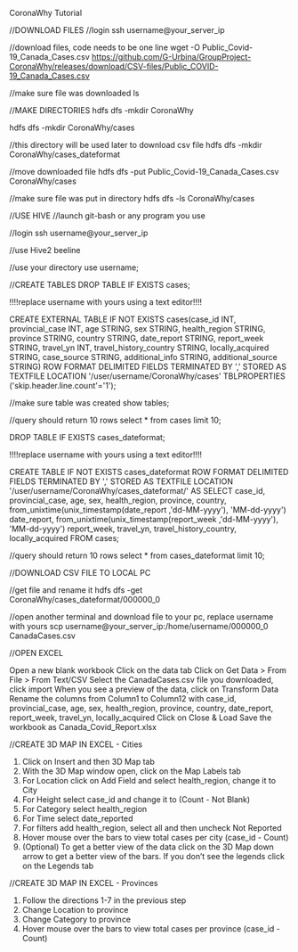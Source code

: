 
CoronaWhy Tutorial



//DOWNLOAD FILES
//login
ssh username@your_server_ip
 
//download files, code needs to be one line
wget -O Public_Covid-19_Canada_Cases.csv https://github.com/G-Urbina/GroupProject-CoronaWhy/releases/download/CSV-files/Public_COVID-19_Canada_Cases.csv
 
//make sure file was downloaded
ls
 
 
//MAKE DIRECTORIES
hdfs dfs -mkdir CoronaWhy
 
hdfs dfs -mkdir CoronaWhy/cases
 
//this directory will be used later to download csv file
hdfs dfs -mkdir CoronaWhy/cases_dateformat
 
//move downloaded file
hdfs dfs -put Public_Covid-19_Canada_Cases.csv CoronaWhy/cases
 
//make sure file was put in directory
hdfs dfs -ls CoronaWhy/cases
 
 
//USE HIVE
//launch git-bash or any program you use
 
//login
ssh username@your_server_ip
 
//use Hive2
beeline
 
//use your directory
use username;
 
 
//CREATE TABLES
DROP TABLE IF EXISTS cases;
 
!!!!replace username with yours using a text editor!!!!
 
CREATE EXTERNAL TABLE IF NOT EXISTS cases(case_id INT, provincial_case INT,
    age STRING,
    sex STRING,
    health_region STRING,
    province STRING,
    country STRING,
    date_report STRING,
    report_week STRING,
    travel_yn INT,
    travel_history_country STRING,
    locally_acquired STRING,
    case_source STRING,
    additional_info STRING,
    additional_source STRING)
ROW FORMAT DELIMITED FIELDS TERMINATED BY ','
STORED AS TEXTFILE LOCATION '/user/username/CoronaWhy/cases'
TBLPROPERTIES ('skip.header.line.count'='1');
 
//make sure table was created
show tables;
 
//query should return 10 rows
select * from cases limit 10;


 
 
DROP TABLE IF EXISTS cases_dateformat;
 
!!!!replace username with yours using a text editor!!!!
 
CREATE TABLE IF NOT EXISTS cases_dateformat
ROW FORMAT DELIMITED FIELDS TERMINATED BY ','
STORED AS TEXTFILE LOCATION '/user/username/CoronaWhy/cases_dateformat/'
AS
SELECT
    case_id,
    provincial_case,
    age,
    sex,
    health_region,
    province,
    country,
    from_unixtime(unix_timestamp(date_report ,'dd-MM-yyyy'), 'MM-dd-yyyy') date_report,
    from_unixtime(unix_timestamp(report_week ,'dd-MM-yyyy'), 'MM-dd-yyyy') report_week,
    travel_yn,
    travel_history_country,
    locally_acquired
FROM cases;
 
//query should return 10 rows
select * from cases_dateformat limit 10;
 


 
//DOWNLOAD CSV FILE TO LOCAL PC
 
//get file and rename it
hdfs dfs -get CoronaWhy/cases_dateformat/000000_0
 
//open another terminal and download file to your pc, replace username with yours
scp username@your_server_ip:/home/username/000000_0 CanadaCases.csv
 
 
//OPEN EXCEL
 
Open a new blank workbook
Click on the data tab
Click on Get Data > From File > From Text/CSV
Select the CanadaCases.csv file you downloaded, click import
When you see a preview of the data, click on Transform Data
Rename the columns from Column1 to Column12 with case_id, provincial_case, age, sex, health_region, province, country, date_report, report_week, travel_yn, locally_acquired
Click on Close & Load
Save the workbook as Canada_Covid_Report.xlsx
 
 



//CREATE 3D MAP IN EXCEL - Cities
1. Click on Insert and then 3D Map tab
2. With the 3D Map window open, click on the Map Labels tab
3. For Location click on Add Field and select health_region, change it to City
4. For Height select case_id and change it to (Count - Not Blank)
5. For Category select health_region
6. For Time select date_reported
7. For filters add health_region, select all and then uncheck Not Reported
8. Hover mouse over the bars to view total cases per city (case_id - Count)
9. (Optional) To get a better view of the data click on the 3D Map down arrow to get a better view of the bars. If you don’t see the legends click on the Legends tab

//CREATE 3D MAP IN EXCEL - Provinces
1. Follow the directions 1-7 in the previous step
2. Change Location to province 
3. Change Category to province
4. Hover mouse over the bars to view total cases per province (case_id - Count)
